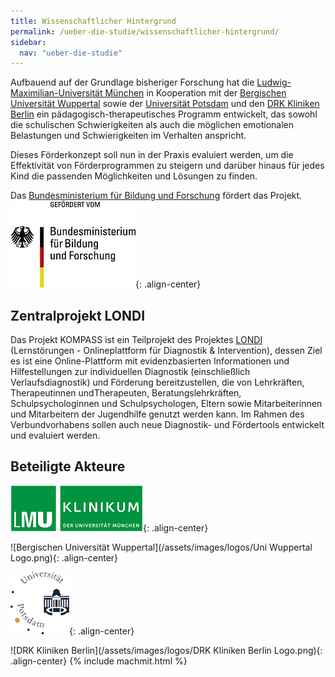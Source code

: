 ```yaml
---
title: Wissenschaftlicher Hintergrund
permalink: /ueber-die-studie/wissenschaftlicher-hintergrund/
sidebar:
  nav: "ueber-die-studie"
---
```


Aufbauend auf der Grundlage bisheriger Forschung hat die [Ludwig-Maximilian-Universität München][lmu] in Kooperation mit der [Bergischen Universität Wuppertal][buw] sowie der [Universität Potsdam][up] und den [DRK Kliniken Berlin][drk] ein pädagogisch-therapeutisches Programm entwickelt, das sowohl die schulischen Schwierigkeiten als auch die möglichen emotionalen Belastungen und Schwierigkeiten im Verhalten anspricht.

Dieses Förderkonzept soll nun in der Praxis evaluiert werden, um die Effektivität von Förderprogrammen zu steigern und darüber hinaus für jedes Kind die passenden Möglichkeiten und Lösungen zu finden.

Das [Bundesministerium für Bildung und Forschung][bmbf] fördert das Projekt.
![Bundesministerium für Bildung und Forschung](/assets/images/logos/BmBF-Logo_kleiner_50.jpg){: .align-center}

## Zentralprojekt LONDI
Das Projekt KOMPASS ist ein Teilprojekt des Projektes [LONDI](https://www.dipf.de/de/forschung/aktuelle-projekte/OnDiFoe-einrichtung-einer-online-plattform-zur-diagnostik-und-foerderung-von-kindern-mit-lernstoerungen) (Lernstörungen - Onlineplattform für Diagnostik & Intervention), dessen Ziel es ist eine Online-Plattform mit evidenzbasierten Informationen und Hilfestellungen zur individuellen Diagnostik (einschließlich Verlaufsdiagnostik) und Förderung bereitzustellen, die von Lehrkräften, Therapeutinnen undTherapeuten, Beratungslehrkräften, Schulpsychologinnen und Schulpsychologen, Eltern sowie Mitarbeiterinnen und Mitarbeitern der Jugendhilfe genutzt werden kann. Im Rahmen des Verbundvorhabens sollen auch neue Diagnostik- und Fördertools entwickelt und evaluiert werden.

## Beteiligte Akteure

[lmu]: https://www.kjp.med.uni-muenchen.de/forschung.php "Forschung in der Klinik und Poliklinik für Kinder- und Jugendpsychiatrie, Psychosomatik und Psychotherapie der LMU München"
[buw]: https://www.ifb.uni-wuppertal.de "IFB Uni Wuppertal"
[up]: https://www.uni-potsdam.de/de/inklusion/forschungsmethodenunddiagnostik/wilbert.html "Inklusionspädagogik Uni Potsdam"
[drk]: http://www.drk-kliniken-berlin.de/ "DRK Kliniken Berlin"
[bmbf]: https://www.bmbf.de "Bundesministerium für Bildung und Forschung"

![Ludwig-Maximilian-Universität München](/assets/images/logos/KUM-logo_gruen_inv_11PR.png){: .align-center}

![Bergischen Universität Wuppertal](/assets/images/logos/Uni Wuppertal Logo.png){: .align-center}

![Universtiät Potsdam](/assets/images/logos/Potsdam.jpg){: .align-center}

![DRK Kliniken Berlin](/assets/images/logos/DRK Kliniken Berlin Logo.png){: .align-center}
{% include machmit.html %}
